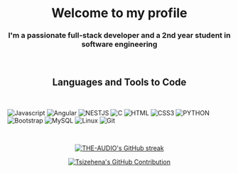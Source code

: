 <h1 align="center">Welcome to my profile</h1>
<h3 align="center">I'm a passionate full-stack developer and a 2nd year student in software engineering</h3>
<br/>
<h2 align="center">Languages and Tools to Code</h2>
<br/>

![Javascript](https://img.shields.io/badge/Javascript-F0DB4F?style=for-the-badge&labelColor=black&logo=javascript&logoColor=F0DB4F)
![Angular](https://img.shields.io/badge/-angular-61DBFB?style=for-the-badge&labelColor=black&logo=angular&logoColor=61DBFB)
![NESTJS](https://img.shields.io/badge/nestjs-2E7EEA?style=for-the-badge&logo=nestjs&logoColor=white)
![C](https://img.shields.io/badge/c-000000?style=for-the-badge&logo=c&logoColor=white)
![HTML](https://img.shields.io/badge/HTML5-E34F26?style=for-the-badge&logo=html5&logoColor=white)
![CSS3](https://img.shields.io/badge/CSS3-1572B6?style=for-the-badge&logo=css3&logoColor=white)
![PYTHON](https://img.shields.io/badge/python-092749?style=for-the-badge&logo=python&logoColor=06B6D4&labelColor=000000)
![Bootstrap](https://img.shields.io/badge/Bootstrap-563D7C?style=for-the-badge&logo=bootstrap&logoColor=white)
![MySQL](https://img.shields.io/badge/MySQL-593D88?style=for-the-badge&logo=mysql&logoColor=white)
![Linux](https://img.shields.io/badge/Linux-FF4154?style=for-the-badge&logo=linux&logoColor=white)
![Git](https://img.shields.io/badge/Git-F05032?style=for-the-badge&logo=git&logoColor=white)

<br/>

<p align="center">
  <a href="https://github.com/THE-AUDIO">
    <img src="https://github-readme-streak-stats.herokuapp.com/?user=THE-AUDIO&theme=radical&border=7F3FBF&background=0D1117" alt="THE-AUDIO's GitHub streak"/>
  </a>
</p>

<p align="center">
  <a href="https://github.com/THE-AUDIO">
    <img src="https://github-profile-summary-cards.vercel.app/api/cards/profile-details?username=THE-AUDIO&theme=radical" alt="Tsizehena's GitHub Contribution"/>
  </a>
</p> 
